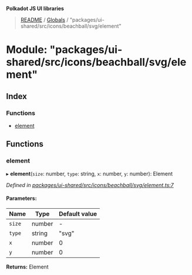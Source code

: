 **Polkadot JS UI libraries**

> [README](../README.md) / [Globals](../globals.md) / "packages/ui-shared/src/icons/beachball/svg/element"

# Module: "packages/ui-shared/src/icons/beachball/svg/element"

## Index

### Functions

* [element](_packages_ui_shared_src_icons_beachball_svg_element_.md#element)

## Functions

### element

▸ **element**(`size`: number, `type`: string, `x`: number, `y`: number): Element

*Defined in [packages/ui-shared/src/icons/beachball/svg/element.ts:7](https://github.com/polkadot-js/ui/blob/1833b1a2/packages/ui-shared/src/icons/beachball/svg/element.ts#L7)*

#### Parameters:

Name | Type | Default value |
------ | ------ | ------ |
`size` | number | - |
`type` | string | "svg" |
`x` | number | 0 |
`y` | number | 0 |

**Returns:** Element

